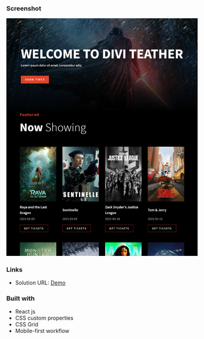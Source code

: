 
### **Screenshot**

![](./screenshots/desktop.png)


### **Links**

- Solution URL: [Demo](https://order-sumary-card-component.netlify.app/)

### **Built with**

- React js
- CSS custom properties
- CSS Grid
- Mobile-first workflow

